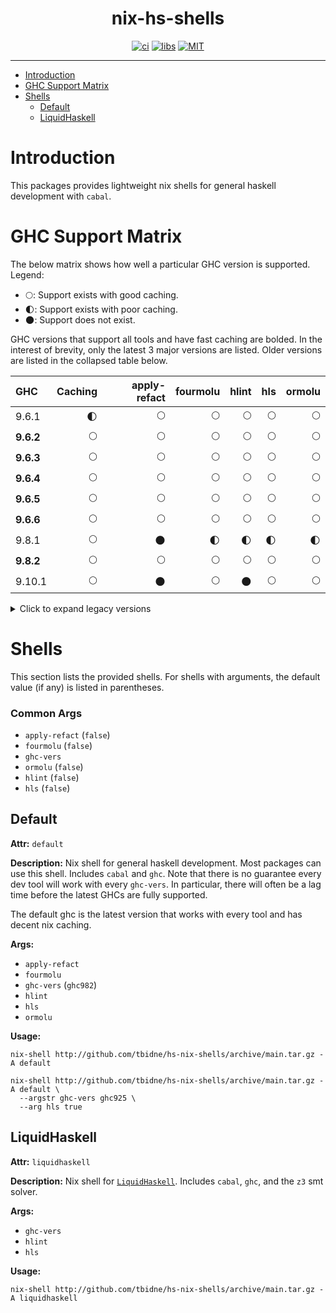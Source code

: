 <div align="center">

# nix-hs-shells

[![ci](http://img.shields.io/github/actions/workflow/status/tbidne/hs-nix-shells/ci.yaml?branch=main&labelColor=2f353c&label=ci)](https://github.com/tbidne/hs-nix-shells/actions/workflows/ci.yaml)
[![libs](http://img.shields.io/github/actions/workflow/status/tbidne/hs-nix-shells/libs.yaml?branch=main&labelColor=2f353c&label=libs)](https://github.com/tbidne/hs-nix-shells/actions/workflows/libs.yaml)
[![MIT](https://img.shields.io/github/license/tbidne/nix-hs-shells?color=blue)](https://opensource.org/licenses/MIT)

</div>

---

- [Introduction](#introduction)
- [GHC Support Matrix](#ghc-support-matrix)
- [Shells](#shells)
  - [Default](#default)
  - [LiquidHaskell](#liquidhaskell)

# Introduction

This packages provides lightweight nix shells for general haskell development with `cabal`.

# GHC Support Matrix

The below matrix shows how well a particular GHC version is supported. Legend:

- 🌕: Support exists with good caching.
- 🌓: Support exists with poor caching.
- 🌑: Support does not exist.

GHC versions that support all tools and have fast caching are bolded. In the interest of brevity, only the latest 3 major versions are listed. Older versions are listed in the collapsed table below.

| GHC        | Caching | apply-refact | fourmolu | hlint | hls | ormolu |
|:-----------|--------:|-------------:|---------:|------:|----:|-------:|
| 9.6.1      |      🌓 |           🌕 |       🌕 |    🌕 |  🌕 |     🌕 |
| **9.6.2**  |      🌕 |           🌕 |       🌕 |    🌕 |  🌕 |     🌕 |
| **9.6.3**  |      🌕 |           🌕 |       🌕 |    🌕 |  🌕 |     🌕 |
| **9.6.4**  |      🌕 |           🌕 |       🌕 |    🌕 |  🌕 |     🌕 |
| **9.6.5**  |      🌕 |           🌕 |       🌕 |    🌕 |  🌕 |     🌕 |
| **9.6.6**  |      🌕 |           🌕 |       🌕 |    🌕 |  🌕 |     🌕 |
| 9.8.1      |      🌕 |           🌑 |       🌓 |    🌓 |  🌓 |     🌓 |
| **9.8.2**  |      🌕 |           🌕 |       🌕 |    🌕 |  🌕 |     🌕 |
| 9.10.1     |      🌕 |           🌑 |       🌕 |    🌑 |  🌕 |     🌕 |

<details>
<summary>Click to expand legacy versions</summary>

| GHC        | Caching | apply-refact | fourmolu | hlint | hls | ormolu |
|:-----------|--------:|-------------:|---------:|------:|----:|-------:|
| **8.10.7** |      🌕 |           🌕 |       🌕 |    🌕 |  🌕 |     🌕 |
| **9.0.2**  |      🌕 |           🌕 |       🌕 |    🌕 |  🌕 |     🌕 |
| **9.2.5**  |      🌕 |           🌕 |       🌕 |    🌕 |  🌕 |     🌕 |
| **9.2.7**  |      🌕 |           🌕 |       🌕 |    🌕 |  🌕 |     🌕 |
| **9.2.8**  |      🌕 |           🌕 |       🌕 |    🌕 |  🌕 |     🌕 |
| 9.4.4      |      🌓 |           🌕 |       🌕 |    🌕 |  🌕 |     🌕 |
| **9.4.5**  |      🌕 |           🌕 |       🌕 |    🌕 |  🌕 |     🌕 |
| **9.4.6**  |      🌕 |           🌕 |       🌕 |    🌕 |  🌕 |     🌕 |
| **9.4.7**  |      🌕 |           🌕 |       🌕 |    🌕 |  🌕 |     🌕 |
| **9.4.8**  |      🌕 |           🌕 |       🌕 |    🌕 |  🌕 |     🌕 |

</details>

# Shells

This section lists the provided shells. For shells with arguments, the default value (if any) is listed in parentheses.

### Common Args

* `apply-refact` (`false`)
* `fourmolu` (`false`)
* `ghc-vers`
* `ormolu` (`false`)
* `hlint` (`false`)
* `hls` (`false`)

## Default

**Attr:** `default`

**Description:** Nix shell for general haskell development. Most packages can use this shell. Includes `cabal` and `ghc`. Note that there is no guarantee every dev tool will work with every `ghc-vers`. In particular, there will often be a lag time before the latest GHCs are fully supported.

The default ghc is the latest version that works with every tool and has decent nix caching.

**Args:**

* `apply-refact`
* `fourmolu`
* `ghc-vers` (`ghc982`)
* `hlint`
* `hls`
* `ormolu`

**Usage:**

```
nix-shell http://github.com/tbidne/hs-nix-shells/archive/main.tar.gz -A default

nix-shell http://github.com/tbidne/hs-nix-shells/archive/main.tar.gz -A default \
  --argstr ghc-vers ghc925 \
  --arg hls true
```

## LiquidHaskell

**Attr:** `liquidhaskell`

**Description:** Nix shell for [`LiquidHaskell`](https://github.com/ucsd-progsys/liquidhaskell/). Includes `cabal`, `ghc`, and the `z3` smt solver.

**Args:**

* `ghc-vers`
* `hlint`
* `hls`

**Usage:**

```
nix-shell http://github.com/tbidne/hs-nix-shells/archive/main.tar.gz -A liquidhaskell
```
